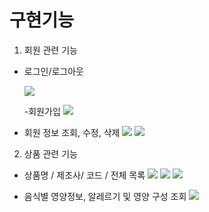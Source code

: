 # 구현기능

1. 회원 관련 기능

  - 로그인/로그아웃
    
    <img src="image/login.JPG">
    
    -회원가입
    <img src="image/signup.JPG">
    
  - 회원 정보 조회, 수정, 삭제
    <img src="image/userInfo.JPG">
    <img src="image/modify.JPG">
    
2. 상품 관련 기능

  - 상품명 / 제조사/ 코드 / 전체 목록
    <img src="screenshot/mainpage.JPG">
    <img src="screenshot/SearchByMaker.JPG">
    <img src="screenshot/SearchByName.JPG">
    
  - 음식별 영양정보, 알레르기 및 영양 구성 조회
    <img src="screenshot/detail.JPG">
